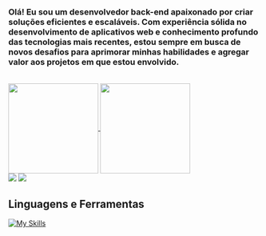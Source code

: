 <h3> Olá! Eu sou um desenvolvedor back-end apaixonado por criar soluções eficientes e escaláveis. Com experiência sólida no desenvolvimento de aplicativos web e conhecimento profundo das tecnologias mais recentes, estou sempre em busca de novos desafios para aprimorar minhas habilidades e agregar valor aos projetos em que estou envolvido. </h3>
<br>

<a href="https://github.com/anuraghazra/github-readme-stats">
  <img height= 180em align="center" src="https://github-readme-stats.vercel.app/api?username=LucasPetruci&show_icons=true&theme=tokyonight" />
</a>
<a href="https://github.com/anuraghazra/convoychat">
  <img height= 180em align="center" src="https://github-readme-stats.vercel.app/api/top-langs/?username=LucasPetruci&layout=compact" />
</a>

<div> 
  <a href = "mailto:lucaspetruci100@gmail.com"><img src="https://img.shields.io/badge/-Gmail-%23333?style=for-the-badge&logo=gmail&logoColor=white" target="_blank"></a>
  <a href="https://www.linkedin.com/in/lucaspetruci/" target="_blank"><img src="https://img.shields.io/badge/-LinkedIn-%230077B5?style=for-the-badge&logo=linkedin&logoColor=white" target="_blank"></a> 
</div>


## Linguagens e Ferramentas
[![My Skills](https://skills.thijs.gg/icons?i=java,spring,docker,postgres,figma,git,mysql,py&theme=dark)](https://skills.thijs.gg)
